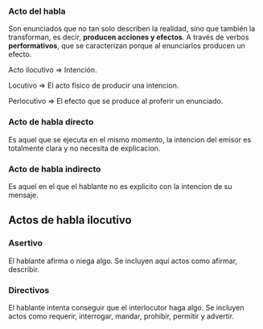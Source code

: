 ### Acto del habla
Son enunciados que no tan solo describen la realidad, sino que también la 
transforman, es decir, __producen acciones y efectos__. A través de verbos 
__performativos__, que se caracterizan porque al enunciarlos producen un efecto.

Acto ilocutivo => Intención.

Locutivo => El acto fisico de producir una intencion.

Perlocutivo => El efecto que se produce al proferir un enunciado.

### Acto de habla directo
Es aquel que se ejecuta en el mismo momento, la intencion del emisor es 
totalmente clara y no necesita de explicacion.

### Acto de habla indirecto
Es aquel en el que el hablante no es explicito con la intencion de su mensaje.

## Actos de habla ilocutivo

### Asertivo
El hablante afirma o niega algo. Se incluyen aquí actos como afirmar, describir.

### Directivos
El hablante intenta conseguir que el interlocutor haga algo. Se incluyen actos 
como requerir, interrogar, mandar, prohibir, permitir y advertir.
